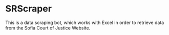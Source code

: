 # SRScraper
This is a data scraping bot, which works with Excel in order to retrieve data from the Sofia Court of Justice Website.
